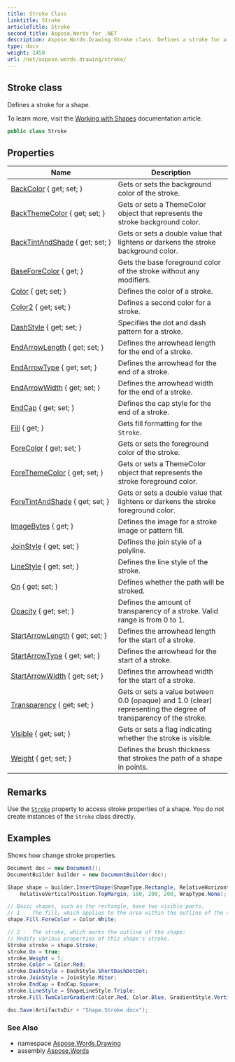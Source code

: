 ```yaml
---
title: Stroke Class
linktitle: Stroke
articleTitle: Stroke
second_title: Aspose.Words for .NET
description: Aspose.Words.Drawing.Stroke class. Defines a stroke for a shape in C#.
type: docs
weight: 1450
url: /net/aspose.words.drawing/stroke/
---
```

## Stroke class

Defines a stroke for a shape.

To learn more, visit the [Working with Shapes](https://docs.aspose.com/words/net/working-with-shapes/) documentation article.

```csharp
public class Stroke
```

## Properties

| Name | Description |
| --- | --- |
| [BackColor](../../aspose.words.drawing/stroke/backcolor/) { get; set; } | Gets or sets the background color of the stroke. |
| [BackThemeColor](../../aspose.words.drawing/stroke/backthemecolor/) { get; set; } | Gets or sets a ThemeColor object that represents the stroke background color. |
| [BackTintAndShade](../../aspose.words.drawing/stroke/backtintandshade/) { get; set; } | Gets or sets a double value that lightens or darkens the stroke background color. |
| [BaseForeColor](../../aspose.words.drawing/stroke/baseforecolor/) { get; } | Gets the base foreground color of the stroke without any modifiers. |
| [Color](../../aspose.words.drawing/stroke/color/) { get; set; } | Defines the color of a stroke. |
| [Color2](../../aspose.words.drawing/stroke/color2/) { get; set; } | Defines a second color for a stroke. |
| [DashStyle](../../aspose.words.drawing/stroke/dashstyle/) { get; set; } | Specifies the dot and dash pattern for a stroke. |
| [EndArrowLength](../../aspose.words.drawing/stroke/endarrowlength/) { get; set; } | Defines the arrowhead length for the end of a stroke. |
| [EndArrowType](../../aspose.words.drawing/stroke/endarrowtype/) { get; set; } | Defines the arrowhead for the end of a stroke. |
| [EndArrowWidth](../../aspose.words.drawing/stroke/endarrowwidth/) { get; set; } | Defines the arrowhead width for the end of a stroke. |
| [EndCap](../../aspose.words.drawing/stroke/endcap/) { get; set; } | Defines the cap style for the end of a stroke. |
| [Fill](../../aspose.words.drawing/stroke/fill/) { get; } | Gets fill formatting for the `Stroke`. |
| [ForeColor](../../aspose.words.drawing/stroke/forecolor/) { get; set; } | Gets or sets the foreground color of the stroke. |
| [ForeThemeColor](../../aspose.words.drawing/stroke/forethemecolor/) { get; set; } | Gets or sets a ThemeColor object that represents the stroke foreground color. |
| [ForeTintAndShade](../../aspose.words.drawing/stroke/foretintandshade/) { get; set; } | Gets or sets a double value that lightens or darkens the stroke foreground color. |
| [ImageBytes](../../aspose.words.drawing/stroke/imagebytes/) { get; } | Defines the image for a stroke image or pattern fill. |
| [JoinStyle](../../aspose.words.drawing/stroke/joinstyle/) { get; set; } | Defines the join style of a polyline. |
| [LineStyle](../../aspose.words.drawing/stroke/linestyle/) { get; set; } | Defines the line style of the stroke. |
| [On](../../aspose.words.drawing/stroke/on/) { get; set; } | Defines whether the path will be stroked. |
| [Opacity](../../aspose.words.drawing/stroke/opacity/) { get; set; } | Defines the amount of transparency of a stroke. Valid range is from 0 to 1. |
| [StartArrowLength](../../aspose.words.drawing/stroke/startarrowlength/) { get; set; } | Defines the arrowhead length for the start of a stroke. |
| [StartArrowType](../../aspose.words.drawing/stroke/startarrowtype/) { get; set; } | Defines the arrowhead for the start of a stroke. |
| [StartArrowWidth](../../aspose.words.drawing/stroke/startarrowwidth/) { get; set; } | Defines the arrowhead width for the start of a stroke. |
| [Transparency](../../aspose.words.drawing/stroke/transparency/) { get; set; } | Gets or sets a value between 0.0 (opaque) and 1.0 (clear) representing the degree of transparency of the stroke. |
| [Visible](../../aspose.words.drawing/stroke/visible/) { get; set; } | Gets or sets a flag indicating whether the stroke is visible. |
| [Weight](../../aspose.words.drawing/stroke/weight/) { get; set; } | Defines the brush thickness that strokes the path of a shape in points. |

## Remarks

Use the [`Stroke`](../shape/stroke/) property to access stroke properties of a shape. You do not create instances of the `Stroke` class directly.

## Examples

Shows how change stroke properties.

```csharp
Document doc = new Document();
DocumentBuilder builder = new DocumentBuilder(doc);

Shape shape = builder.InsertShape(ShapeType.Rectangle, RelativeHorizontalPosition.LeftMargin, 100,
    RelativeVerticalPosition.TopMargin, 100, 200, 200, WrapType.None);

// Basic shapes, such as the rectangle, have two visible parts.
// 1 -  The fill, which applies to the area within the outline of the shape:
shape.Fill.ForeColor = Color.White;

// 2 -  The stroke, which marks the outline of the shape:
// Modify various properties of this shape's stroke.
Stroke stroke = shape.Stroke;
stroke.On = true;
stroke.Weight = 5;
stroke.Color = Color.Red;
stroke.DashStyle = DashStyle.ShortDashDotDot;
stroke.JoinStyle = JoinStyle.Miter;
stroke.EndCap = EndCap.Square;
stroke.LineStyle = ShapeLineStyle.Triple;
stroke.Fill.TwoColorGradient(Color.Red, Color.Blue, GradientStyle.Vertical, GradientVariant.Variant1);

doc.Save(ArtifactsDir + "Shape.Stroke.docx");
```

### See Also

* namespace [Aspose.Words.Drawing](../../aspose.words.drawing/)
* assembly [Aspose.Words](../../)
